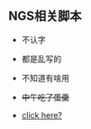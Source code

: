 ## NGS相关脚本

* 不认字

* 都是乱写的 

* 不知道有啥用

* <del>中午吃了蛋羹</del>

* [click here?](https://captorr.github.io/)
